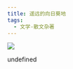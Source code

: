```yaml
---
title: 遥远的向日葵地
tags:
  - 文学-散文杂著
---
```


![](https://cdn.weread.qq.com/weread/cover/96/YueWen_25077687/s_YueWen_25077687.jpg)

undefined